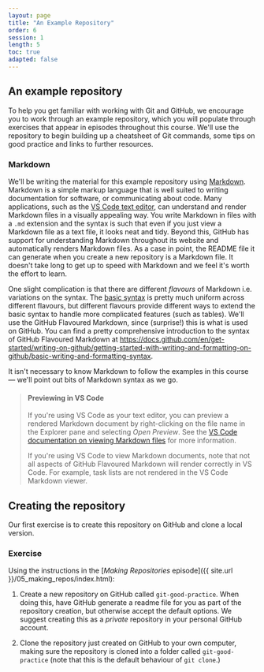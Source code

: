 ```yaml
---
layout: page
title: "An Example Repository"
order: 6
session: 1
length: 5
toc: true
adapted: false
---
```


## An example repository

To help you get familiar with working with Git and GitHub, we encourage you to
work through an example repository, which you will populate through exercises
that appear in episodes throughout this course. We'll use the repository to
begin building up a cheatsheet of Git commands, some tips on good practice and
links to further resources.


### Markdown

We'll be writing the material for this example repository using
<a href="https://en.wikipedia.org/wiki/Markdown" target="_blank" rel="external noreferrer">Markdown</a>.
Markdown is a simple markup
language that is well suited to writing documentation for software, or
communicating about code. Many applications, such as the
<a href="https://code.visualstudio.com/docs/languages/markdown#_markdown-preview" target="_blank" rel="external noreferrer">VS Code text editor</a>,
can understand and render Markdown files in a visually appealing way.
You write Markdown in files with a `.md` extension and the syntax is such that even
if you just view a Markdown file as a text file, it looks neat and tidy.
Beyond this, GitHub has support for understanding Markdown throughout its
website and automatically renders Markdown files. As a case in point, the
README file it can generate when you create a new repository is a Markdown
file. It doesn't take long to get up to speed with Markdown and we feel it's
worth the effort to learn.

One slight complication is that there are different _flavours_ of Markdown i.e.
variations on the syntax. The <a href="https://www.markdownguide.org/basic-syntax/" target="_blank" rel="external noreferrer">basic syntax</a>
is pretty much uniform across different
flavours, but different flavours provide different ways to extend the basic
syntax to handle more complicated features (such as tables). We'll use the
GitHub Flavoured Markdown, since (surprise!) this is what is used on GitHub. You
can find a pretty comprehensive introduction to the syntax of GitHub Flavoured
Markdown at
<https://docs.github.com/en/get-started/writing-on-github/getting-started-with-writing-and-formatting-on-github/basic-writing-and-formatting-syntax>.

It isn't necessary to know Markdown to follow the examples in this course — we'll
point out bits of Markdown syntax as we go.

> #### Previewing in VS Code
> 
> If you're using VS Code as your text editor, you can preview a rendered Markdown
> document by right-clicking on the file name in the Explorer pane and selecting
> _Open Preview_. See the
> <a href="https://code.visualstudio.com/Docs/languages/markdown#_markdown-preview" target="_blank" rel="external noreferrer">VS Code documentation on viewing Markdown files</a>
> for more information.
>
> If you're using VS Code to view Markdown documents, note that not all aspects
> of GitHub Flavoured Markdown will render correctly in VS Code. For example, task lists are not
> rendered in the VS Code Markdown viewer.


## Creating the repository

Our first exercise is to create this repository on GitHub and clone a local
version.


### Exercise

Using the instructions in the [_Making Repositories_ episode]({{ site.url }}/05_making_repos/index.html):

1. Create a new repository on GitHub called `git-good-practice`.
   When doing this, have GitHub generate a readme file for you as part of the
   repository creation, but otherwise accept the default options. We suggest
   creating this as a _private_ repository in your personal GitHub account.

2. Clone the repository just created on GitHub to your own computer, making
   sure the repository is cloned into a folder called `git-good-practice`
   (note that this is the default behaviour of `git clone`.)
